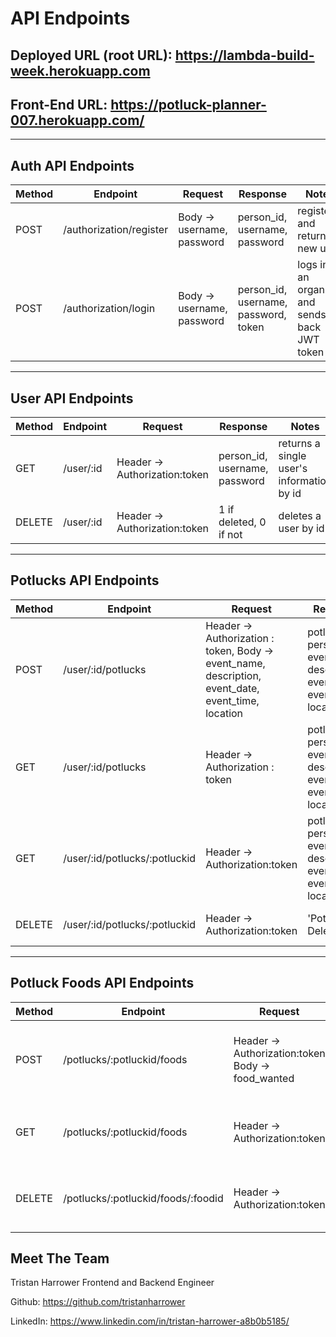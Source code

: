 # API Endpoints

## Deployed URL (root URL): https://lambda-build-week.herokuapp.com

## Front-End URL: https://potluck-planner-007.herokuapp.com/
---
## Auth API Endpoints

|Method   | Endpoint      |Request    | Response  | Notes  |
|------   | -----------   | ------- | ------- | ------ |
|POST     | /authorization/register   | Body -> username, password    | person_id, username, password| registers and returns a new user   |
|POST     | /authorization/login   | Body -> username, password    | person_id, username, password, token| logs in an organizer and sends back JWT token  |

---

## User API Endpoints
|Method   | Endpoint      |Request    | Response  | Notes  |
|------   | -----------   | ------- | ------- | ------ |
|GET     | /user/:id   | Header -> Authorization:token  |person_id, username, password | returns a single user's information by id|
|DELETE     | /user/:id   | Header -> Authorization:token  | 1 if deleted, 0 if not | deletes a user by id|

---

## Potlucks API Endpoints
|Method   | Endpoint      |Request    | Response  | Notes  |
|------   | -----------   | ------- | ------- | ------ |
|POST     | /user/:id/potlucks   | Header -> Authorization : token, Body -> event_name, description, event_date, event_time, location     |potluck_id, person_id, event_name, description, event_date, event_time, location| creates a potluck for a specific user|
|GET     | /user/:id/potlucks   | Header -> Authorization : token    | potluck_id, person_id, event_name, description, event_date, event_time, location| gets all potlucks from a user |
|GET     | /user/:id/potlucks/:potluckid   | Header -> Authorization:token     | potluck_id, person_id, event_name, description, event_date, event_time, location| gets single potluck by potluck ID |
|DELETE     | /user/:id/potlucks/:potluckid   |  Header -> Authorization:token     | 'Potluck Deleted!'| deletes single potluck  |

---

## Potluck Foods API Endpoints
|Method   | Endpoint      |Request    | Response  | Notes  |
|------   | -----------   | ------- | ------- | ------ |
|POST     | /potlucks/:potluckid/foods   | Header -> Authorization:token Body -> food_wanted |food_id, potluck_id, food_wanted | creates new food for a single potluck |
|GET     | /potlucks/:potluckid/foods   | Header -> Authorization:token    |food_id,potluck_id, food_wanted | list of foods for a single potluck|
|DELETE     | /potlucks/:potluckid/foods/:foodid   | Header -> Authorization:token | 'Food Deleted!'| deletes a single food item |


## Meet The Team

Tristan Harrower Frontend and Backend Engineer

Github: https://github.com/tristanharrower

LinkedIn: https://www.linkedin.com/in/tristan-harrower-a8b0b5185/




